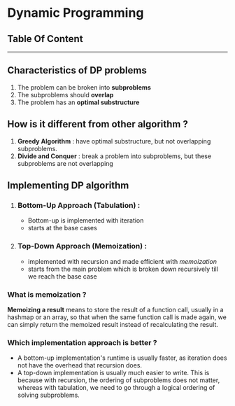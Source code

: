 # Dynamic Programming 

## Table Of Content 

<hr>

## Characteristics of DP problems 
1. The problem can be broken into **subproblems**
2. The subproblems should **overlap** 
3. The problem has an **optimal substructure**

## How is it different from other algorithm ?
1. **Greedy Algorithm** : have optimal substructure, but not overlapping subproblems.
2. **Divide and Conquer** : break a problem into subproblems, but these subproblems are not overlapping

## Implementing DP algorithm 
1. ### Bottom-Up Approach (Tabulation) : 
   - Bottom-up is implemented with iteration 
   - starts at the base cases
2. ### Top-Down Approach (Memoization) : 
   - implemented with recursion and made efficient with *memoization*
   - starts from the main problem which is broken down recursively till we reach the base case 

### What is memoization ?
**Memoizing a result** means to store the result of a function call, usually in a hashmap or an array, so that when the same function call is made again, we can simply return the memoized result instead of recalculating the result.

### Which implementation approach is better ?  
- A bottom-up implementation's runtime is usually faster, as iteration does not have the overhead that recursion does.
- A top-down implementation is usually much easier to write. This is because with recursion, the ordering of subproblems does not matter, whereas with tabulation, we need to go through a logical ordering of solving subproblems.



